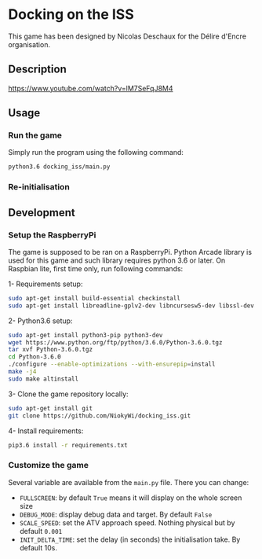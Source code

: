 # Docking on the ISS
This game has been designed by Nicolas Deschaux for the Délire d'Encre organisation.

## Description

https://www.youtube.com/watch?v=lM7SeFqJ8M4

## Usage

### Run the game
Simply run the program using the following command:
```bash
python3.6 docking_iss/main.py
```

### Re-initialisation


## Development

### Setup the RaspberryPi
The game is supposed to be ran on a RaspberryPi. Python Arcade library is used for this game and such library requires python 3.6 or later. 
On Raspbian lite, first time only, run following commands:

1- Requirements setup:
```bash
sudo apt-get install build-essential checkinstall
sudo apt-get install libreadline-gplv2-dev libncursesw5-dev libssl-dev libsqlite3-dev tk-dev libgdbm-dev libc6-dev libbz2-dev libffi-dev
```

2- Python3.6 setup:
```bash
sudo apt-get install python3-pip python3-dev
wget https://www.python.org/ftp/python/3.6.0/Python-3.6.0.tgz  
tar xvf Python-3.6.0.tgz
cd Python-3.6.0
./configure --enable-optimizations --with-ensurepip=install
make -j4  
sudo make altinstall
```

3- Clone the game repository locally:
```bash
sudo apt-get install git
git clone https://github.com/NiokyWi/docking_iss.git
```

4- Install requirements:
```bash
pip3.6 install -r requirements.txt
```

### Customize the game
Several variable are available from the `main.py` file. There you can change:
* `FULLSCREEN`: by default `True` means it will display on the whole screen size
* `DEBUG_MODE`: display debug data and target. By default `False`
* `SCALE_SPEED`: set the ATV approach speed. Nothing physical but by default `0.001`
* `INIT_DELTA_TIME`: set the delay (in seconds) the initialisation take. By default 10s.

